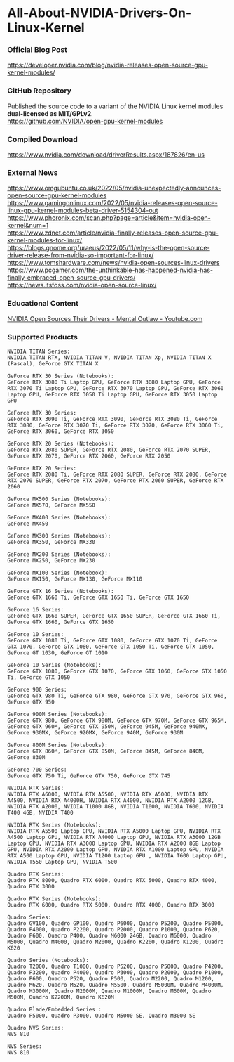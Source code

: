 # All-About-NVIDIA-Drivers-On-Linux-Kernel


### Official Blog Post
<https://developer.nvidia.com/blog/nvidia-releases-open-source-gpu-kernel-modules/>

### GitHub Repository
Published the source code to a variant of the NVIDIA Linux kernel modules **dual-licensed as MIT/GPLv2**.  
<https://github.com/NVIDIA/open-gpu-kernel-modules>

### Compiled Download
<https://www.nvidia.com/download/driverResults.aspx/187826/en-us>

### External News
<https://www.omgubuntu.co.uk/2022/05/nvidia-unexpectedly-announces-open-source-gpu-kernel-modules>  
<https://www.gamingonlinux.com/2022/05/nvidia-releases-open-source-linux-gpu-kernel-modules-beta-driver-5154304-out>  
<https://www.phoronix.com/scan.php?page=article&item=nvidia-open-kernel&num=1>  
<https://www.zdnet.com/article/nvidia-finally-releases-open-source-gpu-kernel-modules-for-linux/>  
<https://blogs.gnome.org/uraeus/2022/05/11/why-is-the-open-source-driver-release-from-nvidia-so-important-for-linux/>  
<https://www.tomshardware.com/news/nvidia-open-sources-linux-drivers>  
<https://www.pcgamer.com/the-unthinkable-has-happened-nvidia-has-finally-embraced-open-source-gpu-drivers/>  
<https://news.itsfoss.com/nvidia-open-source-linux/>  

### Educational Content
[NVIDIA Open Sources Their Drivers - Mental Outlaw - Youtube.com](https://www.youtube.com/watch?v=7MjtsiATEGQ)

### Supported Products
```
NVIDIA TITAN Series:
NVIDIA TITAN RTX, NVIDIA TITAN V, NVIDIA TITAN Xp, NVIDIA TITAN X (Pascal), GeForce GTX TITAN X

GeForce RTX 30 Series (Notebooks):
GeForce RTX 3080 Ti Laptop GPU, GeForce RTX 3080 Laptop GPU, GeForce RTX 3070 Ti Laptop GPU, GeForce RTX 3070 Laptop GPU, GeForce RTX 3060 Laptop GPU, GeForce RTX 3050 Ti Laptop GPU, GeForce RTX 3050 Laptop GPU

GeForce RTX 30 Series:
GeForce RTX 3090 Ti, GeForce RTX 3090, GeForce RTX 3080 Ti, GeForce RTX 3080, GeForce RTX 3070 Ti, GeForce RTX 3070, GeForce RTX 3060 Ti, GeForce RTX 3060, GeForce RTX 3050

GeForce RTX 20 Series (Notebooks):
GeForce RTX 2080 SUPER, GeForce RTX 2080, GeForce RTX 2070 SUPER, GeForce RTX 2070, GeForce RTX 2060, GeForce RTX 2050

GeForce RTX 20 Series:
GeForce RTX 2080 Ti, GeForce RTX 2080 SUPER, GeForce RTX 2080, GeForce RTX 2070 SUPER, GeForce RTX 2070, GeForce RTX 2060 SUPER, GeForce RTX 2060

GeForce MX500 Series (Notebooks):
GeForce MX570, GeForce MX550

GeForce MX400 Series (Notebooks):
GeForce MX450

GeForce MX300 Series (Notebooks):
GeForce MX350, GeForce MX330

GeForce MX200 Series (Notebooks):
GeForce MX250, GeForce MX230

GeForce MX100 Series (Notebook):
GeForce MX150, GeForce MX130, GeForce MX110

GeForce GTX 16 Series (Notebooks):
GeForce GTX 1660 Ti, GeForce GTX 1650 Ti, GeForce GTX 1650

GeForce 16 Series:
GeForce GTX 1660 SUPER, GeForce GTX 1650 SUPER, GeForce GTX 1660 Ti, GeForce GTX 1660, GeForce GTX 1650

GeForce 10 Series:
GeForce GTX 1080 Ti, GeForce GTX 1080, GeForce GTX 1070 Ti, GeForce GTX 1070, GeForce GTX 1060, GeForce GTX 1050 Ti, GeForce GTX 1050, GeForce GT 1030, GeForce GT 1010

GeForce 10 Series (Notebooks):
GeForce GTX 1080, GeForce GTX 1070, GeForce GTX 1060, GeForce GTX 1050 Ti, GeForce GTX 1050

GeForce 900 Series:
GeForce GTX 980 Ti, GeForce GTX 980, GeForce GTX 970, GeForce GTX 960, GeForce GTX 950

GeForce 900M Series (Notebooks):
GeForce GTX 980, GeForce GTX 980M, GeForce GTX 970M, GeForce GTX 965M, GeForce GTX 960M, GeForce GTX 950M, GeForce 945M, GeForce 940MX, GeForce 930MX, GeForce 920MX, GeForce 940M, GeForce 930M

GeForce 800M Series (Notebooks):
GeForce GTX 860M, GeForce GTX 850M, GeForce 845M, GeForce 840M, GeForce 830M

GeForce 700 Series:
GeForce GTX 750 Ti, GeForce GTX 750, GeForce GTX 745

NVIDIA RTX Series:
NVIDIA RTX A6000, NVIDIA RTX A5500, NVIDIA RTX A5000, NVIDIA RTX A4500, NVIDIA RTX A4000H, NVIDIA RTX A4000, NVIDIA RTX A2000 12GB, NVIDIA RTX A2000, NVIDIA T1000 8GB, NVIDIA T1000, NVIDIA T600, NVIDIA T400 4GB, NVIDIA T400

NVIDIA RTX Series (Notebooks):
NVIDIA RTX A5500 Laptop GPU, NVIDIA RTX A5000 Laptop GPU, NVIDIA RTX A4500 Laptop GPU, NVIDIA RTX A4000 Laptop GPU, NVIDIA RTX A3000 12GB Laptop GPU, NVIDIA RTX A3000 Laptop GPU, NVIDIA RTX A2000 8GB Laptop GPU, NVIDIA RTX A2000 Laptop GPU, NVIDIA RTX A1000 Laptop GPU, NVIDIA RTX A500 Laptop GPU, NVIDIA T1200 Laptop GPU , NVIDIA T600 Laptop GPU, NVIDIA T550 Laptop GPU, NVIDIA T500

Quadro RTX Series:
Quadro RTX 8000, Quadro RTX 6000, Quadro RTX 5000, Quadro RTX 4000, Quadro RTX 3000

Quadro RTX Series (Notebooks):
Quadro RTX 6000, Quadro RTX 5000, Quadro RTX 4000, Quadro RTX 3000

Quadro Series:
Quadro GV100, Quadro GP100, Quadro P6000, Quadro P5200, Quadro P5000, Quadro P4000, Quadro P2200, Quadro P2000, Quadro P1000, Quadro P620, Quadro P600, Quadro P400, Quadro M6000 24GB, Quadro M6000, Quadro M5000, Quadro M4000, Quadro M2000, Quadro K2200, Quadro K1200, Quadro K620

Quadro Series (Notebooks):
Quadro T2000, Quadro T1000, Quadro P5200, Quadro P5000, Quadro P4200, Quadro P3200, Quadro P4000, Quadro P3000, Quadro P2000, Quadro P1000, Quadro P600, Quadro P520, Quadro P500, Quadro M2200, Quadro M1200, Quadro M620, Quadro M520, Quadro M5500, Quadro M5000M, Quadro M4000M, Quadro M3000M, Quadro M2000M, Quadro M1000M, Quadro M600M, Quadro M500M, Quadro K2200M, Quadro K620M

Quadro Blade/Embedded Series :
Quadro P5000, Quadro P3000, Quadro M5000 SE, Quadro M3000 SE

Quadro NVS Series:
NVS 810

NVS Series:
NVS 810
```
